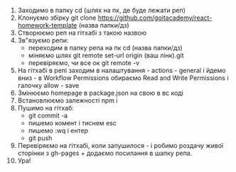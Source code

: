 1. Заходимо в папку cd (шлях на пк, де буде лежати реп)
2. Клонуємо збірку git clone
   https://github.com/goitacademy/react-homework-template (назва папки/дз)
3. Створюємо реп на гітхабі з такою назвою
4. Зв"язуємо репи:
   - переходим в папку репа на пк cd (назва папки/дз)
   - міняємо шлях git remote set-url origin (ваш лінк).git
   - перевіряємо, чи все ок git remote -v
5. На гітхабі в репі заходим в налаштування - actions - general і йдемо вниз - в
   Workflow Permissions обираємо Read and Write Permissions і галочку allow -
   save
6. Змінюємо homepage в package.json на свою в вс коді
7. Встановлюємо залежності npm i
8. Пушимо на гітхаб:
   - git commit -a
   - пишемо комент і тиснем esc
   - пишемо :wq і ентер
   - git push
9. Перевіряємо на гітхабі, коли запушилося - і робимо роздачу живої сторінки з
   gh-pages + додаємо посилання в шапку репа.
10. Ура!
